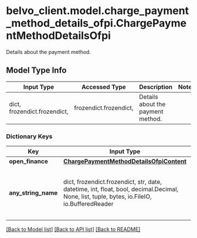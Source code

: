 # belvo_client.model.charge_payment_method_details_ofpi.ChargePaymentMethodDetailsOfpi

Details about the payment method.

## Model Type Info
Input Type | Accessed Type | Description | Notes
------------ | ------------- | ------------- | -------------
dict, frozendict.frozendict,  | frozendict.frozendict,  | Details about the payment method. | 

### Dictionary Keys
Key | Input Type | Accessed Type | Description | Notes
------------ | ------------- | ------------- | ------------- | -------------
**open_finance** | [**ChargePaymentMethodDetailsOfpiContent**](ChargePaymentMethodDetailsOfpiContent.md) | [**ChargePaymentMethodDetailsOfpiContent**](ChargePaymentMethodDetailsOfpiContent.md) |  | [optional] 
**any_string_name** | dict, frozendict.frozendict, str, date, datetime, int, float, bool, decimal.Decimal, None, list, tuple, bytes, io.FileIO, io.BufferedReader | frozendict.frozendict, str, BoolClass, decimal.Decimal, NoneClass, tuple, bytes, FileIO | any string name can be used but the value must be the correct type | [optional]

[[Back to Model list]](../../README.md#documentation-for-models) [[Back to API list]](../../README.md#documentation-for-api-endpoints) [[Back to README]](../../README.md)

